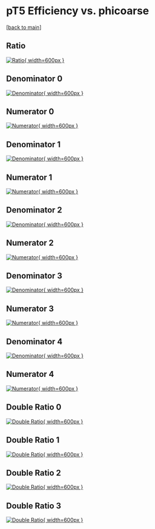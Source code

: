 # pT5 Efficiency vs. phicoarse

[[back to main](./)]



## Ratio

[![Ratio](../mtv/var/pT5_vtr_211_0_eff_phicoarse.png){ width=600px }](../mtv/var/pT5_vtr_211_0_eff_phicoarse.pdf)

## Denominator 0

[![Denominator](../mtv/den/pT5_vtr_211_0_eff_phicoarse_den0.png){ width=600px }](../mtv/den/pT5_vtr_211_0_eff_phicoarse_den0.pdf)

## Numerator 0

[![Numerator](../mtv/num/pT5_vtr_211_0_eff_phicoarse_num0.png){ width=600px }](../mtv/num/pT5_vtr_211_0_eff_phicoarse_num0.pdf)

## Denominator 1

[![Denominator](../mtv/den/pT5_vtr_211_0_eff_phicoarse_den1.png){ width=600px }](../mtv/den/pT5_vtr_211_0_eff_phicoarse_den1.pdf)

## Numerator 1

[![Numerator](../mtv/num/pT5_vtr_211_0_eff_phicoarse_num1.png){ width=600px }](../mtv/num/pT5_vtr_211_0_eff_phicoarse_num1.pdf)

## Denominator 2

[![Denominator](../mtv/den/pT5_vtr_211_0_eff_phicoarse_den2.png){ width=600px }](../mtv/den/pT5_vtr_211_0_eff_phicoarse_den2.pdf)

## Numerator 2

[![Numerator](../mtv/num/pT5_vtr_211_0_eff_phicoarse_num2.png){ width=600px }](../mtv/num/pT5_vtr_211_0_eff_phicoarse_num2.pdf)

## Denominator 3

[![Denominator](../mtv/den/pT5_vtr_211_0_eff_phicoarse_den3.png){ width=600px }](../mtv/den/pT5_vtr_211_0_eff_phicoarse_den3.pdf)

## Numerator 3

[![Numerator](../mtv/num/pT5_vtr_211_0_eff_phicoarse_num3.png){ width=600px }](../mtv/num/pT5_vtr_211_0_eff_phicoarse_num3.pdf)

## Denominator 4

[![Denominator](../mtv/den/pT5_vtr_211_0_eff_phicoarse_den4.png){ width=600px }](../mtv/den/pT5_vtr_211_0_eff_phicoarse_den4.pdf)

## Numerator 4

[![Numerator](../mtv/num/pT5_vtr_211_0_eff_phicoarse_num4.png){ width=600px }](../mtv/num/pT5_vtr_211_0_eff_phicoarse_num4.pdf)

## Double Ratio 0

[![Double Ratio](../mtv/ratio/pT5_vtr_211_0_eff_phicoarse_ratio0.png){ width=600px }](../mtv/ratio/pT5_vtr_211_0_eff_phicoarse_ratio0.pdf)

## Double Ratio 1

[![Double Ratio](../mtv/ratio/pT5_vtr_211_0_eff_phicoarse_ratio1.png){ width=600px }](../mtv/ratio/pT5_vtr_211_0_eff_phicoarse_ratio1.pdf)

## Double Ratio 2

[![Double Ratio](../mtv/ratio/pT5_vtr_211_0_eff_phicoarse_ratio2.png){ width=600px }](../mtv/ratio/pT5_vtr_211_0_eff_phicoarse_ratio2.pdf)

## Double Ratio 3

[![Double Ratio](../mtv/ratio/pT5_vtr_211_0_eff_phicoarse_ratio3.png){ width=600px }](../mtv/ratio/pT5_vtr_211_0_eff_phicoarse_ratio3.pdf)

